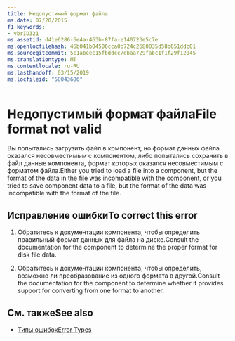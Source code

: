 ```yaml
---
title: Недопустимый формат файла
ms.date: 07/20/2015
f1_keywords:
- vbrID321
ms.assetid: d41e6286-6e4a-463b-87fa-e140723e5c7e
ms.openlocfilehash: 46b041b04506cca0b724c2680035d58b651ddc01
ms.sourcegitcommit: 5c1abeec15fbddcc7dbaa729fabc1f1f29f12045
ms.translationtype: MT
ms.contentlocale: ru-RU
ms.lasthandoff: 03/15/2019
ms.locfileid: "58043686"
---
```

# <a name="file-format-not-valid"></a><span data-ttu-id="d2e4a-102">Недопустимый формат файла</span><span class="sxs-lookup"><span data-stu-id="d2e4a-102">File format not valid</span></span>
<span data-ttu-id="d2e4a-103">Вы попытались загрузить файл в компонент, но формат данных файла оказался несовместимым с компонентом, либо попытались сохранить в файл данные компонента, формат которых оказался несовместимым с форматом файла.</span><span class="sxs-lookup"><span data-stu-id="d2e4a-103">Either you tried to load a file into a component, but the format of the data in the file was incompatible with the component, or you tried to save component data to a file, but the format of the data was incompatible with the format of the file.</span></span>  
  
## <a name="to-correct-this-error"></a><span data-ttu-id="d2e4a-104">Исправление ошибки</span><span class="sxs-lookup"><span data-stu-id="d2e4a-104">To correct this error</span></span>  
  
1.  <span data-ttu-id="d2e4a-105">Обратитесь к документации компонента, чтобы определить правильный формат данных для файла на диске.</span><span class="sxs-lookup"><span data-stu-id="d2e4a-105">Consult the documentation for the component to determine the proper format for disk file data.</span></span>  
  
2.  <span data-ttu-id="d2e4a-106">Обратитесь к документации компонента, чтобы определить, возможно ли преобразование из одного формата в другой.</span><span class="sxs-lookup"><span data-stu-id="d2e4a-106">Consult the documentation for the component to determine whether it provides support for converting from one format to another.</span></span>  
  
## <a name="see-also"></a><span data-ttu-id="d2e4a-107">См. также</span><span class="sxs-lookup"><span data-stu-id="d2e4a-107">See also</span></span>

- [<span data-ttu-id="d2e4a-108">Типы ошибок</span><span class="sxs-lookup"><span data-stu-id="d2e4a-108">Error Types</span></span>](../../visual-basic/programming-guide/language-features/error-types.md)
